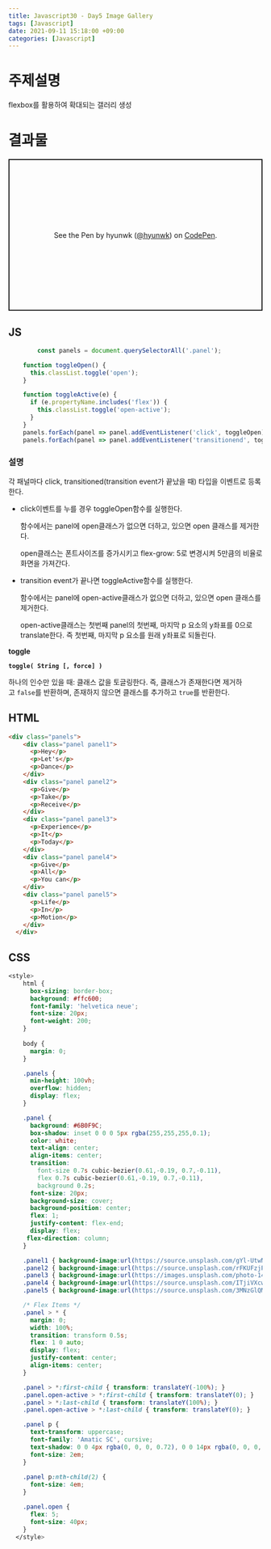 ```yaml
---
title: Javascript30 - Day5 Image Gallery
tags: [Javascript]
date: 2021-09-11 15:18:00 +09:00
categories: [Javascript]
---
```


# 주제설명

flexbox를 활용하여 확대되는 갤러리 생성

# 결과물 
<p class="codepen" data-height="600" data-default-tab="result" data-slug-hash="OJggypw" data-user="hyunwk" style="height: 300px; box-sizing: border-box; display: flex; align-items: center; justify-content: center; border: 2px solid; margin: 1em 0; padding: 1em;">
  <span>See the Pen <a href="https://codepen.io/hyunwk/pen/OJggypw">
  </a> by hyunwk (<a href="https://codepen.io/hyunwk">@hyunwk</a>)
  on <a href="https://codepen.io">CodePen</a>.</span>
</p>
<script async src="https://cpwebassets.codepen.io/assets/embed/ei.js"></script>

## JS

```jsx
		const panels = document.querySelectorAll('.panel');

    function toggleOpen() {
      this.classList.toggle('open');
    }

    function toggleActive(e) {
      if (e.propertyName.includes('flex')) {
        this.classList.toggle('open-active');
      }
    }
    panels.forEach(panel => panel.addEventListener('click', toggleOpen));
    panels.forEach(panel => panel.addEventListener('transitionend', toggleActive));
```

### 설명

각 패널마다 click, transitioned(transition event가 끝났을 때) 타입을 이벤트로 등록 한다.

- click이벤트를 누를 경우 toggleOpen함수를 실행한다.

    함수에서는 panel에 open클래스가 없으면 더하고, 있으면 open 클래스를 제거한다.

    open클래스는 폰트사이즈를 증가시키고 flex-grow: 5로 변경시켜 5만큼의 비율로 화면을 가져간다.

- transition event가 끝나면 toggleActive함수를 실행한다.

    함수에서는 panel에 open-active클래스가 없으면 더하고, 있으면 open 클래스를 제거한다.

    open-active클래스는 첫번째 panel의 첫번째, 마지막 p 요소의 y좌표를 0으로 translate한다. 즉 첫번째, 마지막 p 요소를 원래 y좌표로 되돌린다.

**toggle**

**`toggle( String [, force] )`**

하나의 인수만 있을 때: 클래스 값을 토글링한다. 즉, 클래스가 존재한다면 제거하고 `false`를 반환하며, 존재하지 않으면 클래스를 추가하고 `true`를 반환한다.


## HTML

```html
<div class="panels">
    <div class="panel panel1">
      <p>Hey</p>
      <p>Let's</p>
      <p>Dance</p>
    </div>
    <div class="panel panel2">
      <p>Give</p>
      <p>Take</p>
      <p>Receive</p>
    </div>
    <div class="panel panel3">
      <p>Experience</p>
      <p>It</p>
      <p>Today</p>
    </div>
    <div class="panel panel4">
      <p>Give</p>
      <p>All</p>
      <p>You can</p>
    </div>
    <div class="panel panel5">
      <p>Life</p>
      <p>In</p>
      <p>Motion</p>
    </div>
  </div>
```

## CSS

```css
<style>
    html {
      box-sizing: border-box;
      background: #ffc600;
      font-family: 'helvetica neue';
      font-size: 20px;
      font-weight: 200;
    }
    
    body {
      margin: 0;
    }

    .panels {
      min-height: 100vh;
      overflow: hidden;
      display: flex;
    }

    .panel {
      background: #6B0F9C;
      box-shadow: inset 0 0 0 5px rgba(255,255,255,0.1);
      color: white;
      text-align: center;
      align-items: center;
      transition:
        font-size 0.7s cubic-bezier(0.61,-0.19, 0.7,-0.11),
        flex 0.7s cubic-bezier(0.61,-0.19, 0.7,-0.11),
        background 0.2s;
      font-size: 20px;
      background-size: cover;
      background-position: center;
      flex: 1;
      justify-content: flex-end;
      display: flex;
     flex-direction: column;
    }

    .panel1 { background-image:url(https://source.unsplash.com/gYl-UtwNg_I/1500x1500); }
    .panel2 { background-image:url(https://source.unsplash.com/rFKUFzjPYiQ/1500x1500); }
    .panel3 { background-image:url(https://images.unsplash.com/photo-1465188162913-8fb5709d6d57?ixlib=rb-0.3.5&q=80&fm=jpg&crop=faces&cs=tinysrgb&w=1500&h=1500&fit=crop&s=967e8a713a4e395260793fc8c802901d); }
    .panel4 { background-image:url(https://source.unsplash.com/ITjiVXcwVng/1500x1500); }
    .panel5 { background-image:url(https://source.unsplash.com/3MNzGlQM7qs/1500x1500); }

    /* Flex Items */
    .panel > * {
      margin: 0;
      width: 100%;
      transition: transform 0.5s;
      flex: 1 0 auto;
      display: flex;
      justify-content: center;
      align-items: center; 
    }

    .panel > *:first-child { transform: translateY(-100%); }
    .panel.open-active > *:first-child { transform: translateY(0); }
    .panel > *:last-child { transform: translateY(100%); }
    .panel.open-active > *:last-child { transform: translateY(0); }

    .panel p {
      text-transform: uppercase;
      font-family: 'Amatic SC', cursive;
      text-shadow: 0 0 4px rgba(0, 0, 0, 0.72), 0 0 14px rgba(0, 0, 0, 0.45);
      font-size: 2em;
    }
    
    .panel p:nth-child(2) {
      font-size: 4em;
    }

    .panel.open {
      flex: 5;
      font-size: 40px;
    }
  </style>
```
